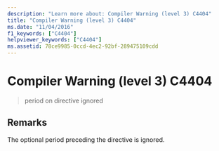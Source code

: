 ```yaml
---
description: "Learn more about: Compiler Warning (level 3) C4404"
title: "Compiler Warning (level 3) C4404"
ms.date: "11/04/2016"
f1_keywords: ["C4404"]
helpviewer_keywords: ["C4404"]
ms.assetid: 78ce9985-0ccd-4ec2-92bf-289475109cdd
---
```

# Compiler Warning (level 3) C4404

> period on directive ignored

## Remarks

The optional period preceding the directive is ignored.

